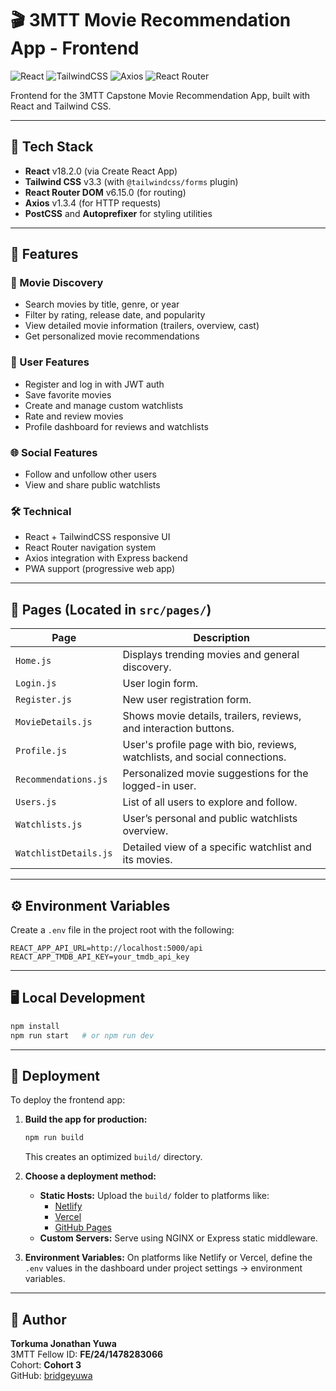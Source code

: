 # 🎬 3MTT Movie Recommendation App - Frontend

![React](https://img.shields.io/badge/React-18.2.0-blue)
![TailwindCSS](https://img.shields.io/badge/TailwindCSS-3.3-teal)
![Axios](https://img.shields.io/badge/Axios-1.3.4-purple)
![React Router](https://img.shields.io/badge/React--Router--DOM-6.15.0-orange)

Frontend for the 3MTT Capstone Movie Recommendation App, built with React and Tailwind CSS.

---

## 🧰 Tech Stack

- **React** v18.2.0 (via Create React App)
- **Tailwind CSS** v3.3 (with `@tailwindcss/forms` plugin)
- **React Router DOM** v6.15.0 (for routing)
- **Axios** v1.3.4 (for HTTP requests)
- **PostCSS** and **Autoprefixer** for styling utilities

---

## 🚀 Features

### 🎥 Movie Discovery
- Search movies by title, genre, or year
- Filter by rating, release date, and popularity
- View detailed movie information (trailers, overview, cast)
- Get personalized movie recommendations

### 👤 User Features
- Register and log in with JWT auth
- Save favorite movies
- Create and manage custom watchlists
- Rate and review movies
- Profile dashboard for reviews and watchlists

### 🌐 Social Features
- Follow and unfollow other users
- View and share public watchlists

### 🛠 Technical
- React + TailwindCSS responsive UI
- React Router navigation system
- Axios integration with Express backend
- PWA support (progressive web app)

---

## 📁 Pages (Located in `src/pages/`)

| Page                 | Description                                                                 |
|----------------------|-----------------------------------------------------------------------------|
| `Home.js`            | Displays trending movies and general discovery.                             |
| `Login.js`           | User login form.                                                            |
| `Register.js`        | New user registration form.                                                 |
| `MovieDetails.js`    | Shows movie details, trailers, reviews, and interaction buttons.            |
| `Profile.js`         | User's profile page with bio, reviews, watchlists, and social connections.  |
| `Recommendations.js` | Personalized movie suggestions for the logged-in user.                      |
| `Users.js`           | List of all users to explore and follow.                                    |
| `Watchlists.js`      | User’s personal and public watchlists overview.                             |
| `WatchlistDetails.js`| Detailed view of a specific watchlist and its movies.                       |

---

## ⚙️ Environment Variables

Create a `.env` file in the project root with the following:

```env
REACT_APP_API_URL=http://localhost:5000/api
REACT_APP_TMDB_API_KEY=your_tmdb_api_key
```

---

## 🖥️ Local Development

```bash
npm install
npm run start   # or npm run dev
```

---

## 🚢 Deployment

To deploy the frontend app:

1. **Build the app for production:**
   ```bash
   npm run build
   ```
   This creates an optimized `build/` directory.

2. **Choose a deployment method:**
   - **Static Hosts:** Upload the `build/` folder to platforms like:
     - [Netlify](https://www.netlify.com/)
     - [Vercel](https://vercel.com/)
     - [GitHub Pages](https://pages.github.com/)
   - **Custom Servers:** Serve using NGINX or Express static middleware.

3. **Environment Variables:**
   On platforms like Netlify or Vercel, define the `.env` values in the dashboard under project settings → environment variables.

---

## 🧑 Author

**Torkuma Jonathan Yuwa**  
3MTT Fellow ID: **FE/24/1478283066**  
Cohort: **Cohort 3**  
GitHub: [bridgeyuwa](https://github.com/bridgeyuwa)